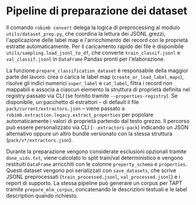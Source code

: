 # Pipeline di preparazione dei dataset

Il comando `robimb convert` delega la logica di preprocessing al modulo `utils/dataset_prep.py`, che coordina la lettura dei JSONL grezzi, l'applicazione delle label map e l'arricchimento dei record con le proprietà estratte automaticamente. Per il caricamento rapido dei file è disponibile `utils/sampling.load_jsonl_to_df`, che converte `train_classif.jsonl` e `val_classif.jsonl` in `DataFrame` Pandas pronti per l'elaborazione.

La funzione `prepare_classification_dataset` è responsabile della maggior parte del lavoro: crea o carica le label map (`create_or_load_label_maps`), risolve gli indici numerici `super_label` e `cat_label`, filtra i record non mappabili e associa a ciascun elemento la struttura di proprietà definita nel registry passato via CLI (se fornito tramite `--properties-registry`). Se disponibile, un pacchetto di estrattori – di default il file `pack/current/extractors.json` – viene passato a `robimb.extraction.legacy.extract_properties` per popolare automaticamente i valori di proprietà partendo dal testo grezzo. Il percorso può essere personalizzato via CLI (`--extractors-pack`) indicando un JSON alternativo oppure un altro bundle versionato con la stessa struttura (`pack/v*/extractors.json`).

Durante la preparazione vengono considerate esclusioni opzionali tramite `done_uids.txt`, viene calcolato lo split train/val deterministico e vengono restituiti `DataFrame` arricchiti con le colonne `property_schema` e `properties`. Questi dataset vengono poi serializzati con `save_datasets`, che scrive JSONL preprocessati (`train_processed.jsonl`, `val_processed.jsonl`) e i report di supporto. La stessa pipeline può generare un corpus per TAPT tramite `prepare_mlm_corpus`, concatenando le descrizioni testuali e le label description quando richiesto.
